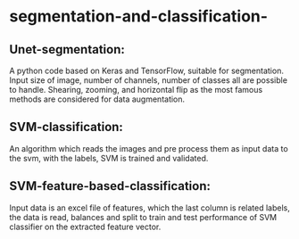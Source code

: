 # segmentation-and-classification-

## Unet-segmentation:
A python code based on Keras and TensorFlow, suitable for segmentation.  Input size of image, number of channels, number of classes all are possible to handle. Shearing, zooming, and horizontal flip as the most famous methods are considered for data augmentation.

## SVM-classification:
An algorithm which reads the images and pre process them as input data to the svm, with the labels, SVM is trained and validated.

## SVM-feature-based-classification:
Input data is an excel file of features, which the last column is related labels, the data is read, balances and split to train and test performance of SVM classifier on the extracted feature vector.
